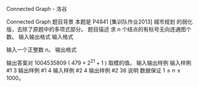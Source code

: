 



Connected Graph - 洛谷














Connected Graph
题目背景
本题是 P4841 [集训队作业2013] 城市规划 的弱化版，去除了原题中的多项式部分。
题目描述
求 $n$ 个结点的有标号无向连通图个数。
输入输出格式
输入格式

输入一个正整数 $n$。
输出格式

输出答案对 $1004535809$ ( $479 \times 2 ^{21} + 1$ ) 取模的值。
输入输出样例
输入样例 #1
3
输出样例 #1
4
输入样例 #2
4
输出样例 #2
38
说明
数据保证 $1\leq n \leq 1000$。






